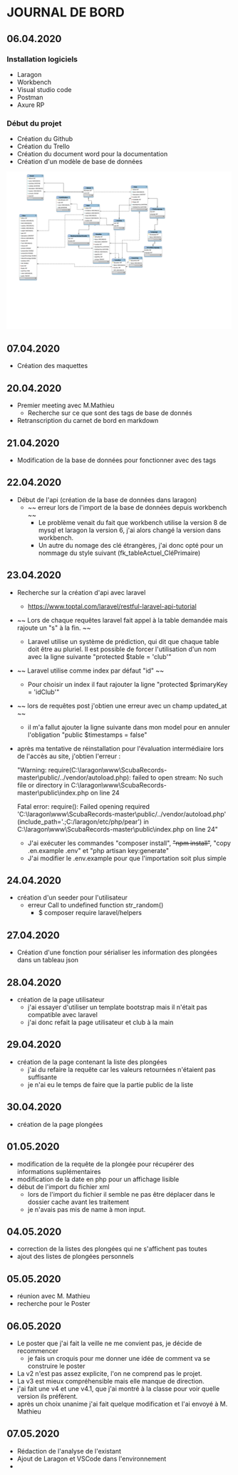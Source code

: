 # JOURNAL DE BORD

## 06.04.2020
### Installation logiciels
- Laragon
- Workbench
- Visual studio code
- Postman
- Axure RP
  
### Début du projet
- Création du Github
- Création du Trello 
- Création du document word pour la documentation
- Création d'un modèle de base de données

![database v1](/Documentation/Bdd/v1.SVG)

## 07.04.2020
- Création des maquettes

## 20.04.2020
- Premier meeting avec M.Mathieu
  - Recherche sur ce que sont des tags de base de donnés
- Retranscription du carnet de bord en markdown

## 21.04.2020
- Modification de la base de données pour fonctionner avec des tags

## 22.04.2020
- Début de l'api (création de la base de données dans laragon)
  - ~~ erreur lors de l'import de la base de données depuis workbench ~~
    - Le problème venait du fait que workbench utilise la version 8 de mysql et laragon la version 6, j'ai alors changé la version dans workbench.
    - Un autre du nomage des clé étrangères, j'ai donc opté pour un nommage du style suivant (fk_tableActuel_CléPrimaire)

## 23.04.2020
- Recherche sur la création d'api avec laravel
  - https://www.toptal.com/laravel/restful-laravel-api-tutorial 
- ~~ Lors de chaque requêtes laravel fait appel à la table demandée mais rajoute un "s" à la fin. ~~ 
  - Laravel utilise un système de prédiction, qui dit que chaque table doit être au pluriel. Il est possible de forcer l'utilisation d'un nom avec la ligne suivante "protected $table = 'club'"
- ~~ Laravel utilise comme index par défaut "id" ~~  
  - Pour choisir un index il faut rajouter la ligne "protected $primaryKey = 'idClub'"
- ~~ lors de requêtes post j'obtien une erreur avec un champ updated_at ~~ 
  - il m'a fallut ajouter la ligne suivante dans mon model pour en annuler l'obligation "public $timestamps = false" 
- après ma tentative de réinstallation pour l'évaluation intermédiaire lors de l'accès au site, j'obtien l'erreur : 
  
  "Warning: require(C:\laragon\www\ScubaRecords-master\public/../vendor/autoload.php): failed to open stream: No such file or directory in C:\laragon\www\ScubaRecords-master\public\index.php on line 24

  Fatal error: require(): Failed opening required 'C:\laragon\www\ScubaRecords-master\public/../vendor/autoload.php' (include_path='.;C:/laragon/etc/php/pear') in C:\laragon\www\ScubaRecords-master\public\index.php on line 24" 
  - J'ai exécuter les commandes "composer install", ~~"npm install"~~, "copy .en.example .env" et "php artisan key:generate"
  - J'ai modifier le .env.example pour que l'importation soit plus simple

## 24.04.2020
  - création d'un seeder pour l'utilisateur
    - erreur Call to undefined function str_random()
      - $ composer require laravel/helpers
  
## 27.04.2020
  - Création d'une fonction pour sérialiser les information des plongées dans un tableau json
## 28.04.2020
  - création de la page utilisateur
    - j'ai essayer d'utiliser un template bootstrap mais il n'était pas compatible avec laravel
    - j'ai donc refait la page utilisateur et club à la main
## 29.04.2020
  - création de la page contenant la liste des plongées
    - j'ai du refaire la requête car les valeurs retournées n'étaient pas suffisante
    - je n'ai eu le temps de faire que la partie public de la liste
## 30.04.2020
  - création de la page plongées

## 01.05.2020
  - modification de la requête de la plongée pour récupérer des informations suplémentaires
  - modification de la date en php pour un affichage lisible
  - début de l'import du fichier xml
    - lors de l'import du fichier il semble ne pas être déplacer dans le dossier cache avant les traitement
    - je n'avais pas mis de name à mon input.

## 04.05.2020
 - correction de la listes des plongées qui ne s'affichent pas toutes
 - ajout des listes de plongées personnels

## 05.05.2020
 - réunion avec M. Mathieu
 - recherche pour le Poster

## 06.05.2020
 - Le poster que j'ai fait la veille ne me convient pas, je décide de recommencer
   - je fais un croquis pour me donner une idée de comment va se construire le poster
 - La v2 n'est pas assez explicite, l'on ne comprend pas le projet.
 - La v3 est mieux compréhensible mais elle manque de direction.
 - j'ai fait une v4 et une v4.1, que j'ai montré à la classe pour voir quelle version ils préfèrent.
 - après un choix unanime j'ai fait quelque modification et l'ai envoyé à M. Mathieu
  
## 07.05.2020
 - Rédaction de l'analyse de l'existant
 - Ajout de Laragon et VSCode dans l'environnement
 - 